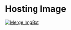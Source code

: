 # Hosting Image
[![Merge ImgBot](https://github.com/shbxx/img/actions/workflows/Merge-ImgBot.yml/badge.svg)](https://github.com/shbxx/img/actions/workflows/Merge-ImgBot.yml)
